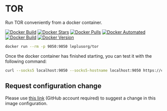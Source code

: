 # TOR

Run TOR conveniently from a docker container.

[![Docker Build](https://github.com/leplusorg/docker-tor/workflows/Docker/badge.svg)](https://github.com/leplusorg/docker-tor/actions?query=workflow:"Docker")
[![Docker Stars](https://img.shields.io/docker/stars/leplusorg/tor)](https://hub.docker.com/r/leplusorg/tor)
[![Docker Pulls](https://img.shields.io/docker/pulls/leplusorg/tor)](https://hub.docker.com/r/leplusorg/tor)
[![Docker Automated](https://img.shields.io/docker/cloud/automated/leplusorg/tor)](https://hub.docker.com/r/leplusorg/tor)
[![Docker Build](https://img.shields.io/docker/cloud/build/leplusorg/tor)](https://hub.docker.com/r/leplusorg/tor)
[![Docker Version](https://img.shields.io/docker/v/leplusorg/tor?sort=semver)](https://hub.docker.com/r/leplusorg/tor)

```bash
docker run --rm -p 9050:9050 leplusorg/tor
```

Once the docker container has finished starting, you can test it with the following command:

```bash
curl --socks5 localhost:9050 --socks5-hostname localhost:9050 https://check.torproject.org/
```

## Request configuration change

Please use [this link](https://github.com/leplusorg/docker-tor/issues/new?assignees=leplusorg&labels=enhancement&template=feature_request.md&title=%5BFEAT%5D) (GitHub account required) to suggest a change in this image configuration.
